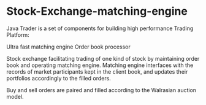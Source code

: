 # Stock-Exchange-matching-engine
Java Trader is a set of components for building high performance Trading Platform:

Ultra fast matching engine
Order book processor

Stock exchange facilitating trading of one kind of stock by maintaining order book and operating matching engine. 
Matching engine interfaces with the records of market participants kept in the client book, and updates their portfolios accordingly to the filled orders.

Buy and sell orders are paired and filled according to the Walrasian auction model.
